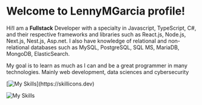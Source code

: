 # Welcome to LennyMGarcia profile!

Hi!I am a **Fullstack** Developer with a specialty in Javascript, TypeScript, C#, and their respective frameworks and libraries such as React.js, Node.js, Next.js, Nest.js, Asp.net. I also have knowledge of relational and non-relational databases such as MySQL, PostgreSQL, SQL MS, MariaDB, MongoDB, ElasticSearch.

My goal is to learn as much as I can and be a great programmer in many technologies. Mainly web development, data sciences and cybersecurity

[![My Skills](https://skillicons.dev/icons?i=js,ts,html,css,nodejs,nest,react,next,cs,dotnet,)](https://skillicons.dev)

![My Skills](https://skillicons.dev/icons?i=express,docker,linux,bash,python,mongodb,mysql,postgres,elasticsearch)

